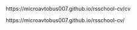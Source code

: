 <p>https://microavtobus007.github.io/rsschool-cv/cv</p>
<p>https://microavtobus007.github.io/rsschool-cv/</p>